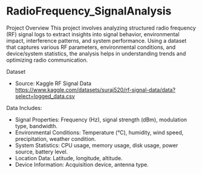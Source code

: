 # RadioFrequency_SignalAnalysis

Project Overview
This project involves analyzing structured radio frequency (RF) signal logs to extract insights into signal behavior, environmental impact, interference patterns, and system performance. Using a dataset that captures various RF parameters, environmental conditions, and device/system statistics, the analysis helps in understanding trends and optimizing radio communication.

Dataset
- Source: Kaggle RF Signal Data https://www.kaggle.com/datasets/suraj520/rf-signal-data/data?select=logged_data.csv

Data Includes:
- Signal Properties: Frequency (Hz), signal strength (dBm), modulation type, bandwidth.
- Environmental Conditions: Temperature (°C), humidity, wind speed, precipitation, weather condition.
- System Statistics: CPU usage, memory usage, disk usage, power source, battery level.
- Location Data: Latitude, longitude, altitude.
- Device Information: Acquisition device, antenna type.
